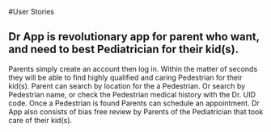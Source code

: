 #User Stories
## Dr App is revolutionary app for parent who want, and need to best Pediatrician for their kid(s). 
Parents simply create an account then log in. 
Within the matter of seconds they will be able to find highly qualified and caring Pedestrian for their kid(s). 
Parent can search by location for the  a Pedestrian. Or search by Pedestrian name, or check the Pedestrian medical history with the Dr. UID code.
Once a Pedestrian is found Parents can schedule an appointment.
Dr App also consists of bias free review by Parents of the Pediatrician that took care of their kid(s). 
